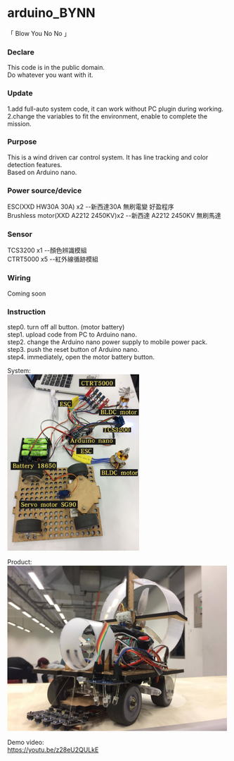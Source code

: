# arduino_BYNN
「 Blow You No No 」  

### Declare  
This code is in the public domain.  
Do whatever you want with it.  
  
### Update  
1.add full-auto system code, it can work without PC plugin during working.  
2.change the variables to fit the environment, enable to complete the mission.  
  
### Purpose  
This is a wind driven car control system. It has line tracking and color detection features.  
Based on Arduino nano.  
  
### Power source/device  
ESC(XXD HW30A 30A) x2  --新西達30A 無刷電變 好盈程序  
Brushless motor(XXD A2212 2450KV)x2  --新西達 A2212 2450KV 無刷馬達  
  
### Sensor  
TCS3200 x1 --顏色辨識模組  
CTRT5000 x5 --紅外線循跡模組  
  
### Wiring  
Coming soon  
  
### Instruction  
step0. turn off all button. (motor battery)  
step1. upload code from PC to Arduino nano.  
step2. change the Arduino nano power supply to mobile power pack.  
step3. push the reset button of Arduino nano.  
step4. immediately, open the motor battery button.  
  
System:  
<img src="https://raw.githubusercontent.com/shannon112/arduino_BYNN/master/image.jpg" width="300">
  
Product:  
<img src="https://raw.githubusercontent.com/shannon112/arduino_BYNN/master/image02.jpg" width="500">
  
Demo video:  
https://youtu.be/z28eU2QULkE
